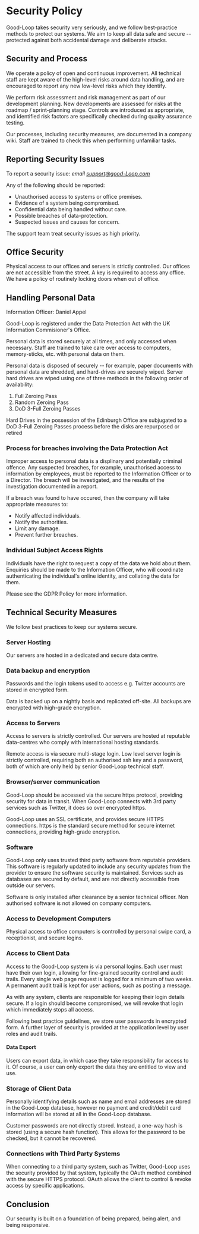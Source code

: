 
# Security Policy

Good-Loop takes security very seriously, and we follow best-practice methods to protect our systems.
We aim to keep all data safe and secure -- protected
against both accidental damage and deliberate attacks.

## Security and Process

We operate a policy of open and continuous improvement. All technical
staff are kept aware of the high-level risks around data handling, and
are encouraged to report any new low-level risks which they identify.

We perform risk assessment and risk management as part of our
development planning. New developments are assessed for risks at the
roadmap / sprint-planning stage. Controls are introduced as
appropriate, and identified risk factors are specifically checked
during quality assurance testing.

Our processes, including security measures, are documented in a
company wiki. Staff are trained to check this when performing
unfamiliar tasks.

## Reporting Security Issues

To report a security issue: *email support@good-Loop.com*

Any of the following should be reported:

* Unauthorised access to systems or office premises.
* Evidence of a system being compromised.
* Confidential data being handled without care.
* Possible breaches of data-protection.
* Suspected issues and causes for concern.

The support team treat security issues as high priority.

## Office Security

Physical access to our offices and servers is strictly controlled.
Our offices are not accessible from the street. A key is required to access any office. 
We have a policy of routinely locking doors when out of office.

<!-- Our office computers and laptops use screen-savers with automatic screen locking. -->


## Handling Personal Data

Information Officer: Daniel Appel

Good-Loop is registered under the Data Protection Act with the UK Information Commisioner's Office.

Personal data is stored securely at all times, and only accessed when necessary.
Staff are trained to take care over access to computers, memory-sticks, etc. with personal data on them.

Personal data is disposed of securely -- for example, paper documents with personal data are shredded, and hard-drives 
are securely wiped.
Server hard drives are wiped using one of three methods in the following order of availability:
1. Full Zeroing Pass
2. Random Zeroing Pass
3. DoD 3-Full Zeroing Passes

Hard Drives in the possession of the Edinburgh Office are subjugated to a DoD 3-Full Zeroing Passes process before the disks are repurposed or retired

### Process for breaches involving the Data Protection Act

Improper access to personal data is a displinary and potentially criminal offence.
Any suspected breaches, for example, unauthorised access to information by employees, must be reported to the Information Officer or to a Director.
The breach will be investigated, and the results of the investigation documented in a report.

If a breach was found to have occured, then the company will take appropriate measures to:

 - Notify affected individuals.
 - Notify the authorities.
 - Limit any damage.
 - Prevent further breaches.

### Individual Subject Access Rights

Individuals have the right to request a copy of the data we hold about them.
Enquiries should be made to the Information Officer, who will coordinate authenticating the 
individual's online identity, and collating the data for them. 

Please see the GDPR Policy for more information.

## Technical Security Measures

We follow best practices to keep our systems secure.

### Server Hosting

Our servers are hosted in a dedicated and secure data centre. 

### Data backup and encryption

Passwords and the login tokens used to access e.g. Twitter accounts are stored in encrypted form.

Data is backed up on a nightly basis and replicated off-site. All backups are encrypted with high-grade encryption.

### Access to Servers

Access to servers is strictly controlled. Our servers are hosted at reputable data-centres who comply with international hosting standards. 

Remote access is via secure multi-stage login. Low level server login is strictly controlled, requiring both an
authorised ssh key and a password, both of which are only held by
senior Good-Loop technical staff. 

### Browser/server communication

Good-Loop should be accessed via the secure https protocol, providing
security for data in transit. When Good-Loop connects with 3rd party
services such as Twitter, it does so over encrypted https.

Good-Loop uses an SSL certificate, and provides secure HTTPS connections. https is the standard secure method 
for secure internet connections, providing high-grade encryption.

### Software

Good-Loop only uses trusted third party software from reputable providers. This software is regularly updated to include any security updates from the provider to ensure the software security is maintained.
Services such as databases are secured by default, and are not directly accessible from outside our servers.

Software is only installed after clearance by a senior technical officer. Non authorised software is not allowed on company computers.

### Access to Development Computers

Physical access to office computers is controlled by personal swipe card, a receptionist, and secure logins. 

### Access to Client Data

Access to the Good-Loop system is via personal logins. Each user must have their own login, allowing for fine-grained security
control and audit trails. Every single web page request is logged for a minimum of two weeks. A permanent audit trail is kept for user actions, such as posting a message. 

As with any system, clients are responsible for keeping their login details secure. 
If a login should become compromised, we will revoke that login which immediately stops all access.

Following best practice guidelines, we store
user passwords in encrypted form. A further layer of security is
provided at the application level by user roles and audit trails.


#### Data Export

Users can export data, in which case they take responsibility for access to it. Of course, a user can only export the data they are entitled to view and use.


### Storage of Client Data

Personally identifying details such as name and email addresses are stored in the Good-Loop database, however no payment and credit/debit card information will be stored at all in the Good-Loop database. 

Customer passwords are not directly stored. Instead, a one-way hash is stored (using a secure hash function). This allows for the password to be checked, but it cannot be recovered.

### Connections with Third Party Systems

When connecting to a third party system, such as Twitter, Good-Loop uses the security provided by that system, typically the OAuth method combined with the secure HTTPS protocol. OAuth allows the client to control & revoke access by specific applications.

## Conclusion

Our security is built on a foundation of being prepared, being
alert, and being responsive.
